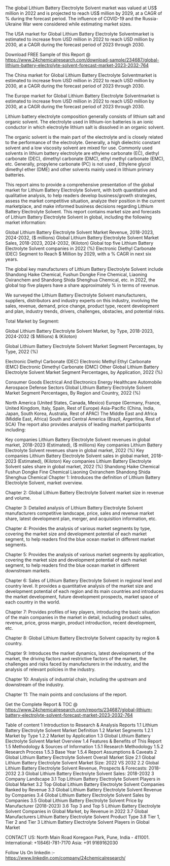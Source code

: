 The global Lithium Battery Electrolyte Solvent market was valued at US$ million in 2022 and is projected to reach US$ million by 2029, at a CAGR of % during the forecast period. The influence of COVID-19 and the Russia-Ukraine War were considered while estimating market sizes.

The USA market for Global Lithium Battery Electrolyte Solventmarket is estimated to increase from USD million in 2022 to reach USD million by 2030, at a CAGR during the forecast period of 2023 through 2030.

Download FREE Sample of this Report @ https://www.24chemicalresearch.com/download-sample/234687/global-lithium-battery-electrolyte-solvent-forecast-market-2023-2032-764

The China market for Global Lithium Battery Electrolyte Solventmarket is estimated to increase from USD million in 2022 to reach USD million by 2030, at a CAGR during the forecast period of 2023 through 2030.

The Europe market for Global Lithium Battery Electrolyte Solventmarket is estimated to increase from USD million in 2022 to reach USD million by 2030, at a CAGR during the forecast period of 2023 through 2030.

Lithium battery electrolyte composition generally consists of lithium salt and organic solvent. The electrolyte used in lithium-ion batteries is an ionic conductor in which electrolyte lithium salt is dissolved in an organic solvent.

The organic solvent is the main part of the electrolyte and is closely related to the performance of the electrolyte. Generally, a high dielectric constant solvent and a low viscosity solvent are mixed for use. Commonly used solvents in lithium battery electrolyte are ethylene carbonate (EC), diethyl carbonate (DEC), dimethyl carbonate (DMC), ethyl methyl carbonate (EMC), etc. Generally, propylene carbonate (PC) is not used , Ethylene glycol dimethyl ether (DME) and other solvents mainly used in lithium primary batteries.

This report aims to provide a comprehensive presentation of the global market for Lithium Battery Electrolyte Solvent, with both quantitative and qualitative analysis, to help readers develop business/growth strategies, assess the market competitive situation, analyze their position in the current marketplace, and make informed business decisions regarding Lithium Battery Electrolyte Solvent. This report contains market size and forecasts of Lithium Battery Electrolyte Solvent in global, including the following market information:

Global Lithium Battery Electrolyte Solvent Market Revenue, 2018-2023, 2024-2032, ($ millions)
Global Lithium Battery Electrolyte Solvent Market Sales, 2018-2023, 2024-2032, (Kiloton)
Global top five Lithium Battery Electrolyte Solvent companies in 2022 (%)
Electronic Diethyl Carbonate (DEC) Segment to Reach $ Million by 2029, with a % CAGR in next six years.

The global key manufacturers of Lithium Battery Electrolyte Solvent include Shandong Haike Chemical, Fushun Dongke Fine Chemical, Liaoning Oxiranchem and Shandong Shida Shenghua Chemical, etc. in 2022, the global top five players have a share approximately % in terms of revenue.

We surveyed the Lithium Battery Electrolyte Solvent manufacturers, suppliers, distributors and industry experts on this industry, involving the sales, revenue, demand, price change, product type, recent development and plan, industry trends, drivers, challenges, obstacles, and potential risks.

Total Market by Segment:

Global Lithium Battery Electrolyte Solvent Market, by Type, 2018-2023, 2024-2032 ($ Millions) & (Kiloton)

Global Lithium Battery Electrolyte Solvent Market Segment Percentages, by Type, 2022 (%)

Electronic Diethyl Carbonate (DEC)
Electronic Methyl Ethyl Carbonate (EMC)
Electronic Dimethyl Carbonate (DMC)
Other
Global Lithium Battery Electrolyte Solvent Market Segment Percentages, by Application, 2022 (%)

Consumer Goods
Electrical And Electronics
Energy
Healthcare
Automobile
Aerospace
Defense Sectors
Global Lithium Battery Electrolyte Solvent Market Segment Percentages, By Region and Country, 2022 (%)

North America (United States, Canada, Mexico)
Europe (Germany, France, United Kingdom, Italy, Spain, Rest of Europe)
Asia-Pacific (China, India, Japan, South Korea, Australia, Rest of APAC)
The Middle East and Africa (Middle East, Africa)
South and Central America (Brazil, Argentina, Rest of SCA)
The report also provides analysis of leading market participants including:

Key companies Lithium Battery Electrolyte Solvent revenues in global market, 2018-2023 (Estimated), ($ millions)
Key companies Lithium Battery Electrolyte Solvent revenues share in global market, 2022 (%)
Key companies Lithium Battery Electrolyte Solvent sales in global market, 2018-2023 (Estimated), (Kiloton)
Key companies Lithium Battery Electrolyte Solvent sales share in global market, 2022 (%)
Shandong Haike Chemical
Fushun Dongke Fine Chemical
Liaoning Oxiranchem
Shandong Shida Shenghua Chemical
Chapter 1: Introduces the definition of Lithium Battery Electrolyte Solvent, market overview.

Chapter 2: Global Lithium Battery Electrolyte Solvent market size in revenue and volume.

Chapter 3: Detailed analysis of Lithium Battery Electrolyte Solvent manufacturers competitive landscape, price, sales and revenue market share, latest development plan, merger, and acquisition information, etc.

Chapter 4: Provides the analysis of various market segments by type, covering the market size and development potential of each market segment, to help readers find the blue ocean market in different market segments.

Chapter 5: Provides the analysis of various market segments by application, covering the market size and development potential of each market segment, to help readers find the blue ocean market in different downstream markets.

Chapter 6: Sales of Lithium Battery Electrolyte Solvent in regional level and country level. It provides a quantitative analysis of the market size and development potential of each region and its main countries and introduces the market development, future development prospects, market space of each country in the world.

Chapter 7: Provides profiles of key players, introducing the basic situation of the main companies in the market in detail, including product sales, revenue, price, gross margin, product introduction, recent development, etc.

Chapter 8: Global Lithium Battery Electrolyte Solvent capacity by region & country.

Chapter 9: Introduces the market dynamics, latest developments of the market, the driving factors and restrictive factors of the market, the challenges and risks faced by manufacturers in the industry, and the analysis of relevant policies in the industry.

Chapter 10: Analysis of industrial chain, including the upstream and downstream of the industry.

Chapter 11: The main points and conclusions of the report.

Get the Complete Report & TOC @ https://www.24chemicalresearch.com/reports/234687/global-lithium-battery-electrolyte-solvent-forecast-market-2023-2032-764

Table of content
1 Introduction to Research & Analysis Reports
1.1 Lithium Battery Electrolyte Solvent Market Definition
1.2 Market Segments
1.2.1 Market by Type
1.2.2 Market by Application
1.3 Global Lithium Battery Electrolyte Solvent Market Overview
1.4 Features & Benefits of This Report
1.5 Methodology & Sources of Information
1.5.1 Research Methodology
1.5.2 Research Process
1.5.3 Base Year
1.5.4 Report Assumptions & Caveats
2 Global Lithium Battery Electrolyte Solvent Overall Market Size
2.1 Global Lithium Battery Electrolyte Solvent Market Size: 2022 VS 2032
2.2 Global Lithium Battery Electrolyte Solvent Revenue, Prospects & Forecasts: 2018-2032
2.3 Global Lithium Battery Electrolyte Solvent Sales: 2018-2032
3 Company Landscape
3.1 Top Lithium Battery Electrolyte Solvent Players in Global Market
3.2 Top Global Lithium Battery Electrolyte Solvent Companies Ranked by Revenue
3.3 Global Lithium Battery Electrolyte Solvent Revenue by Companies
3.4 Global Lithium Battery Electrolyte Solvent Sales by Companies
3.5 Global Lithium Battery Electrolyte Solvent Price by Manufacturer (2018-2023)
3.6 Top 3 and Top 5 Lithium Battery Electrolyte Solvent Companies in Global Market, by Revenue in 2022
3.7 Global Manufacturers Lithium Battery Electrolyte Solvent Product Type
3.8 Tier 1, Tier 2 and Tier 3 Lithium Battery Electrolyte Solvent Players in Global Market

CONTACT US:
North Main Road Koregaon Park, Pune, India - 411001.
International: +1(646)-781-7170
Asia: +91 9169162030

Follow Us On linkedin :- https://www.linkedin.com/company/24chemicalresearch/
